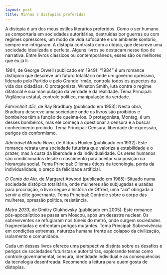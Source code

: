 ```yaml
---
layout: post
title: Minhas 5 distopias preferidas
---
```


A distopia é um dos meus estilos literários preferidos. Como o ser humano se comportaria em sociedades autoritárias, destruídas por guerras ou com regimes opressores, um modo de vida sufocante e um ambiente sombrio, sempre me intrigaram. A distopia contrasta com a utopia, que descreve uma sociedade idealizada e perfeita. Alguns livros se destacam nesse tipo de narrativa. Entre livros clássicos ou contemporâneos, esses são os melhores que eu já li:

*1984*, de George Orwell (publicado em 1949): “1984” é um romance distópico que descreve um futuro totalitário onde um governo opressivo, liderado pelo Partido e pelo Grande Irmão, controla todos os aspectos da vida dos cidadãos. O protagonista, Winston Smith, luta contra o regime ditatorial e sua manipulação da verdade e da realidade. Tema Principal: Vigilância estatal, controle político, manipulação da verdade.

*Fahrenheit 451*, de Ray Bradbury (publicado em 1953): Nesta obra, Bradbury descreve uma sociedade onde os livros são proibidos e bombeiros têm a função de queimá-los. O protagonista, Montag, é um desses bombeiros, mas ele começa a questionar a censura e a buscar conhecimento proibido. Tema Principal: Censura, liberdade de expressão, perigos do conformismo.

*Admirável Mundo Novo*, de Aldous Huxley (publicado em 1932): Este romance retrata uma sociedade futurista que valoriza a estabilidade e o prazer, mas à custa da liberdade e da individualidade. Os seres humanos são condicionados desde o nascimento para aceitar sua posição na hierarquia social. Tema Principal: Dilemas éticos da tecnologia, perda da individualidade, o preço da felicidade artificial.

*O Conto da Aia*, de Margaret Atwood (publicado em 1985): Situado numa sociedade distópica totalitária, onde mulheres são subjugadas e usadas para procriação, o livro segue a história de Offred, uma “aia” obrigada a servir a elite governante. Tema Principal: Controle sobre o corpo das mulheres, opressão política, resistência.

*Metro 2033*, de Dmitry Glukhovsky (publicado em 2005): Este romance pós-apocalíptico se passa em Moscou, após um desastre nuclear. Os sobreviventes se refugiaram nos túneis do metrô, onde surgem sociedades fragmentadas e enfrentam perigos mutantes. Tema Principal: Sobrevivência em condições extremas, natureza humana frente ao colapso da civilização, isolamento e comunidade.

Cada um desses livros oferece uma perspectiva distinta sobre os desafios e perigos de sociedades futuristas e autoritárias, explorando temas como controle governamental, censura, identidade individual e as consequências da tecnologia desenfreada. Recomendo a leitura para quem gosta de distopias.
